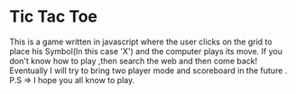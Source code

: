 <h1>Tic Tac Toe</h1>



This is a game written in javascript where the user clicks on the grid to place his Symbol(In this case 'X') and the computer plays its move. If you don't know how to play ,then search the web and then come back! Eventually I will try to bring two player mode and scoreboard in the future . P.S => I hope you all know to play.
